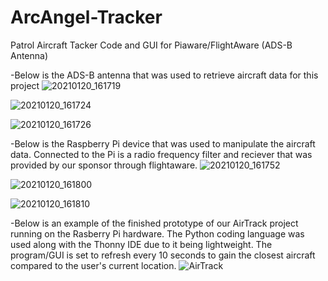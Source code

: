 # ArcAngel-Tracker
Patrol Aircraft Tacker Code and GUI for Piaware/FlightAware (ADS-B Antenna)

-Below is the ADS-B antenna that was used to retrieve aircraft data for this project
![20210120_161719](https://user-images.githubusercontent.com/78278901/116623024-9e492a80-a913-11eb-9f29-8d05eafe0e8e.jpg)

![20210120_161724](https://user-images.githubusercontent.com/78278901/116623077-ae610a00-a913-11eb-9067-6d86338a2300.jpg)

![20210120_161726](https://user-images.githubusercontent.com/78278901/116623111-bae56280-a913-11eb-992f-7d22c4dc2b94.jpg)

-Below is the Raspberry Pi device that was used to manipulate the aircraft data. Connected to the Pi is a radio frequency filter
and reciever that was provided by our sponsor through flightaware.
![20210120_161752](https://user-images.githubusercontent.com/78278901/116623130-c6388e00-a913-11eb-9ddb-27e738da387a.jpg)

![20210120_161800](https://user-images.githubusercontent.com/78278901/116623160-d05a8c80-a913-11eb-8696-4535ee3e0990.jpg)

![20210120_161810](https://user-images.githubusercontent.com/78278901/116623186-dc464e80-a913-11eb-9b0d-a717ebd1b149.jpg)

-Below is an example of the finished prototype of our AirTrack project running on the Rasberry Pi hardware. The Python coding
language was used along with the Thonny IDE due to it being lightweight. The program/GUI is set to refresh every 10 seconds to gain
the closest aircraft compared to the user's current location.
![AirTrack](https://user-images.githubusercontent.com/78278901/116623763-bb322d80-a914-11eb-8ce5-626b6dcfe81c.gif)
